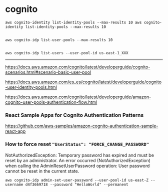 # cognito

```
aws cognito-identity list-identity-pools --max-results 10 aws cognito-identity list-identity-pools --max-results 10


aws cognito-idp list-user-pools --max-results 10


aws cognito-idp list-users --user-pool-id us-east-1_XXX
```

---

https://docs.aws.amazon.com/cognito/latest/developerguide/cognito-scenarios.html#scenario-basic-user-pool

https://docs.aws.amazon.com/es_es/cognito/latest/developerguide/cognito-user-identity-pools.html

https://docs.aws.amazon.com/cognito/latest/developerguide/amazon-cognito-user-pools-authentication-flow.html

### React Sample Apps for Cognito Authentication Patterns

https://github.com/aws-samples/amazon-cognito-authentication-sample-react-app

### How to force reset `"UserStatus": "FORCE_CHANGE_PASSWORD"`

NotAuthorizedException: Temporary password has expired and must be reset by an administrator.
An error occurred (NotAuthorizedException) when calling the
AdminResetUserPassword operation: User password cannot be reset in the current state.

```
aws cognito-idp admin-set-user-password --user-pool-id us-east-Z --username d4f3669718 --password "HelloWorld" --permanent
```
